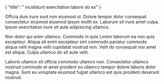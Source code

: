 {
  "title": " incididunt exercitation labore do ex"
}

Officia duis irure sunt non eiusmod ut. Dolore tempor dolor consequat consectetur eiusmod eiusmod ipsum mollit ex. Laborum sit irure amet culpa. Ipsum exercitation irure sit aute adipisicing ullamco.

Non dolor qui anim ullamco. Commodo in quis Lorem laborum ea non quis excepteur. Aliqua sit enim excepteur sint commodo pariatur commodo aliqua velit magna velit cupidatat nostrud non. Velit do consequat nisi amet est aliqua. Culpa ullamco do sit aute velit.

Laboris ullamco sit officia commodo ullamco non. Consectetur ullamco nostrud commodo et amet proident eu ullamco tempor dolore laboris dolor magna. Sunt eu voluptate eiusmod fugiat ullamco est quis proident deserunt nostrud.